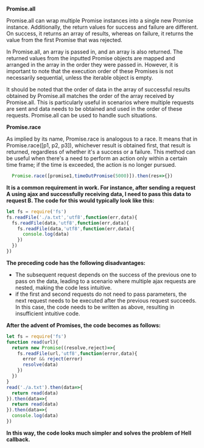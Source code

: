 **Promise.all**

Promise.all can wrap multiple Promise instances into a single new Promise instance. Additionally, the return values for success and failure are different. On success, it returns an array of results, whereas on failure, it returns the value from the first Promise that was rejected.

In Promise.all, an array is passed in, and an array is also returned. The returned values from the inputted Promise objects are mapped and arranged in the array in the order they were passed in. However, it is important to note that the execution order of these Promises is not necessarily sequential, unless the iterable object is empty.

It should be noted that the order of data in the array of successful results obtained by Promise.all matches the order of the array received by Promise.all. This is particularly useful in scenarios where multiple requests are sent and data needs to be obtained and used in the order of these requests. Promise.all can be used to handle such situations.

**Promise.race**

As implied by its name, Promise.race is analogous to a race. It means that in Promise.race([p1, p2, p3]), whichever result is obtained first, that result is returned, regardless of whether it's a success or a failure. This method can be useful when there's a need to perform an action only within a certain time frame; if the time is exceeded, the action is no longer pursued.

```JavaScript
  Promise.race([promise1,timeOutPromise(5000)]).then(res=>{})
```

**It is a common requirement in work. For instance, after sending a request A using ajax and successfully receiving data, I need to pass this data to request B. The code for this would typically look like this:**

```JavaScript
let fs = require('fs')
fs.readFile('./a.txt','utf8',function(err,data){
  fs.readFile(data,'utf8',function(err,data){
    fs.readFile(data,'utf8',function(err,data){
      console.log(data)
    })
  })
})
```

**The preceding code has the following disadvantages:**

- The subsequent request depends on the success of the previous one to pass on the data, leading to a scenario where multiple ajax requests are nested, making the code less intuitive.
- if the first and second requests do not need to pass parameters, the next request needs to be executed after the previous request succeeds. In this case, the code needs to be written as above, resulting in insufficient intuitive code.

**After the advent of Promises, the code becomes as follows:**

```JavaScript
let fs = require('fs')
function read(url){
  return new Promise((resolve,reject)=>{
    fs.readFile(url,'utf8',function(error,data){
      error && reject(error)
      resolve(data)
    })
  })
}
read('./a.txt').then(data=>{
  return read(data) 
}).then(data=>{
  return read(data)  
}).then(data=>{
  console.log(data)
})
```
**In this way, the code looks much simpler and solves the problem of Hell callback.**